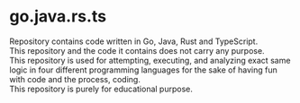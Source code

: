 # go.java.rs.ts
Repository contains code written in Go, Java, Rust and TypeScript. <br/>
This repository and the code it contains does not carry any purpose. <br/>
This repository is used for attempting, executing, and analyzing exact same logic in four different programming languages for the sake of having fun with code and the process, coding. <br/>
This repository is purely for educational purpose. <br/>
